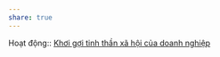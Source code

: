 ```yaml
---
share: true
---
```

Hoạt động:: [Khơi gợi tinh thần xã hội của doanh nghiệp](Kh%C6%A1i%20g%E1%BB%A3i%20tinh%20th%E1%BA%A7n%20x%C3%A3%20h%E1%BB%99i%20c%E1%BB%A7a%20doanh%20nghi%E1%BB%87p.md)
